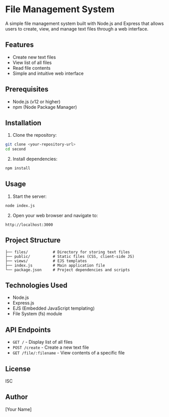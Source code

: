 # File Management System

A simple file management system built with Node.js and Express that allows users to create, view, and manage text files through a web interface.

## Features

- Create new text files
- View list of all files
- Read file contents
- Simple and intuitive web interface

## Prerequisites

- Node.js (v12 or higher)
- npm (Node Package Manager)

## Installation

1. Clone the repository:
```bash
git clone <your-repository-url>
cd second
```

2. Install dependencies:
```bash
npm install
```

## Usage

1. Start the server:
```bash
node index.js
```

2. Open your web browser and navigate to:
```
http://localhost:3000
```

## Project Structure

```
├── files/           # Directory for storing text files
├── public/          # Static files (CSS, client-side JS)
├── views/           # EJS templates
├── index.js         # Main application file
└── package.json     # Project dependencies and scripts
```

## Technologies Used

- Node.js
- Express.js
- EJS (Embedded JavaScript templating)
- File System (fs) module

## API Endpoints

- `GET /` - Display list of all files
- `POST /create` - Create a new text file
- `GET /file/:filename` - View contents of a specific file

## License

ISC

## Author

[Your Name]

